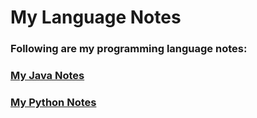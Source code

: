 # My Language Notes

### Following are my programming language notes:

### [My Java Notes](https://github.com/kunalchand/my-language-notes/blob/master/my-java-notes.md)

### [My Python Notes](https://github.com/kunalchand/my-language-notes/blob/master/my-python-notes.md)
